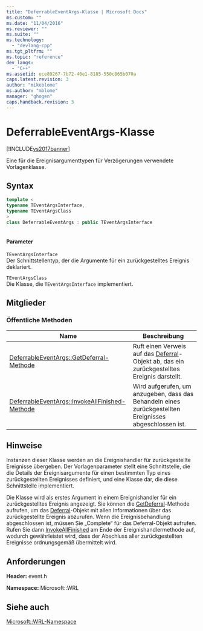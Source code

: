 ```yaml
---
title: "DeferrableEventArgs-Klasse | Microsoft Docs"
ms.custom: ""
ms.date: "11/04/2016"
ms.reviewer: ""
ms.suite: ""
ms.technology: 
  - "devlang-cpp"
ms.tgt_pltfrm: ""
ms.topic: "reference"
dev_langs: 
  - "C++"
ms.assetid: ece89267-7b72-40e1-8185-550c865b070a
caps.latest.revision: 3
author: "mikeblome"
ms.author: "mblome"
manager: "ghogen"
caps.handback.revision: 3
---
```

# DeferrableEventArgs-Klasse
[!INCLUDE[vs2017banner](../assembler/inline/includes/vs2017banner.md)]

Eine für die Ereignisargumenttypen für Verzögerungen verwendete Vorlagenklasse.  
  
## Syntax  
  
```cpp  
template <  
typename TEventArgsInterface,  
typename TEventArgsClass  
>  
class DeferrableEventArgs : public TEventArgsInterface  
  
```  
  
#### Parameter  
 `TEventArgsInterface`  
 Der Schnittstellentyp, der die Argumente für ein zurückgestelltes Ereignis deklariert.  
  
 `TEventArgsClass`  
 Die Klasse, die `TEventArgsInterface` implementiert.  
  
## Mitglieder  
  
### Öffentliche Methoden  
  
|Name|Beschreibung|  
|----------|------------------|  
|[DeferrableEventArgs::GetDeferral\-Methode](../windows/deferrableeventargs-getdeferral-method.md)|Ruft einen Verweis auf das [Deferral](http://go.microsoft.com/fwlink/?LinkId=526520)\-Objekt ab, das ein zurückgestelltes Ereignis darstellt.|  
|[DeferrableEventArgs::InvokeAllFinished\-Methode](../windows/deferrableeventargs-invokeallfinished-method.md)|Wird aufgerufen, um anzugeben, dass das Behandeln eines zurückgestellten Ereignisses abgeschlossen ist.|  
  
## Hinweise  
 Instanzen dieser Klasse werden an die Ereignishandler für zurückgestellte Ereignisse übergeben.  Der Vorlagenparameter stellt eine Schnittstelle, die die Details der Ereignisargumente für einen bestimmten Typ eines zurückgestellten Ereignisses definiert, und eine Klasse dar, die diese Schnittstelle implementiert.  
  
 Die Klasse wird als erstes Argument in einem Ereignishandler für ein zurückgestelltes Ereignis angezeigt.  Sie können die [GetDeferral](../windows/deferrableeventargs-getdeferral-method.md)\-Methode aufrufen, um das [Deferral](http://go.microsoft.com/fwlink/?LinkId=526520)\-Objekt mit allen Informationen über das zurückgestellte Ereignis abzurufen.  Wenn die Ereignisbehandlung abgeschlossen ist, müssen Sie „Complete“ für das Deferral\-Objekt aufrufen.  Rufen Sie dann [InvokeAllFinished](../windows/deferrableeventargs-invokeallfinished-method.md) am Ende der Ereignishandlermethode auf, wodurch gewährleistet wird, dass der Abschluss aller zurückgestellten Ereignisse ordnungsgemäß übermittelt wird.  
  
## Anforderungen  
 **Header:** event.h  
  
 **Namespace:** Microsoft::WRL  
  
## Siehe auch  
 [Microsoft::WRL\-Namespace](../windows/microsoft-wrl-namespace.md)